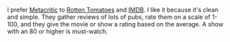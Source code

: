 I prefer <a href="https://www.metacritic.com/tv/the-wire">Metacritic</a>  to <a href="https://www.rottentomatoes.com/tv/the-wire">Rotten Tomatoes</a> and <a href="https://www.imdb.com/title/tt0306414/">IMDB</a>. I like it because it's clean and simple. They gather reviews of lots of pubs, rate them on a scale of 1-100, and they give the movie or show a rating based on the average. A show with an 80 or higher is must-watch.
